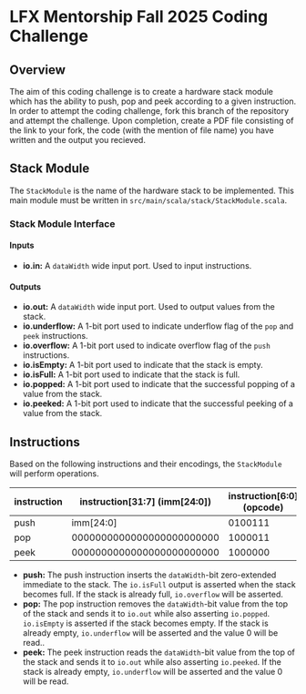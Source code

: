 LFX Mentorship Fall 2025 Coding Challenge
=======================

## Overview

The aim of this coding challenge is to create a hardware stack module which has the ability to push, pop and peek according to a given instruction. In order to attempt the coding challenge, fork this branch of the repository and attempt the challenge. Upon completion, create a PDF file consisting of the link to your fork, the code (with the mention of file name) you have written and the output you recieved.

## Stack Module

The `StackModule` is the name of the hardware stack to be implemented. This main module must be written in `src/main/scala/stack/StackModule.scala`.

### Stack Module Interface

#### Inputs

- **io.in:** A `dataWidth` wide input port. Used to input instructions.

#### Outputs

- **io.out:** A `dataWidth` wide input port. Used to output values from the stack.
- **io.underflow:** A 1-bit port used to indicate underflow flag of the `pop` and `peek` instructions.
- **io.overflow:** A 1-bit port used to indicate overflow flag of the `push` instructions.
- **io.isEmpty:** A 1-bit port used to indicate that the stack is empty.
- **io.isFull:** A 1-bit port used to indicate that the stack is full.
- **io.popped:** A 1-bit port used to indicate that the successful popping of a value from the stack.
- **io.peeked:** A 1-bit port used to indicate that the successful peeking of a value from the stack.

## Instructions

Based on the following instructions and their encodings, the `StackModule` will perform operations.

| instruction | instruction[31:7] (imm[24:0]) | instruction[6:0] (opcode) |
| - | - | - |
| push | imm[24:0] | 0100111 |
| pop | 0000000000000000000000000 | 1000011 |
| peek | 0000000000000000000000000 | 1000000 |

- **push:** The push instruction inserts the `dataWidth`-bit zero-extended immediate to the stack. The `io.isFull` output is asserted when the stack becomes full. If the stack is already full, `io.overflow` will be asserted.
- **pop:** The pop instruction removes the `dataWidth`-bit value from the top of the stack and sends it to `io.out` while also asserting `io.popped`. `io.isEmpty` is asserted if the stack becomes empty. If the stack is already empty, `io.underflow` will be asserted and the value 0 will be read..
- **peek:** The peek instruction reads the `dataWidth`-bit value from the top of the stack and sends it to `io.out` while also asserting `io.peeked`. If the stack is already empty, `io.underflow` will be asserted and the value 0 will be read.

